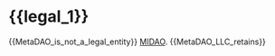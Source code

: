 # {{legal_1}}
{{MetaDAO_is_not_a_legal_entity}} [MIDAO](https://www.midao.org/). {{MetaDAO_LLC_retains}}
